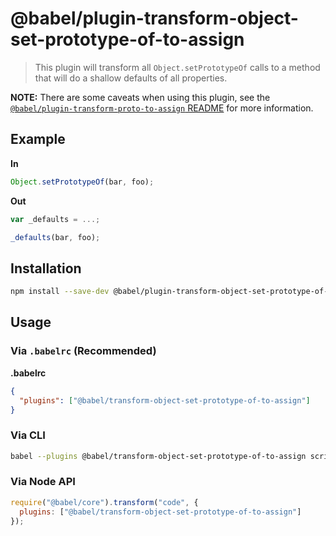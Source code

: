 # @babel/plugin-transform-object-set-prototype-of-to-assign

> This plugin will transform all `Object.setPrototypeOf` calls to a method that will do a shallow defaults of all properties.

**NOTE:** There are some caveats when using this plugin, see the [`@babel/plugin-transform-proto-to-assign` README](https://github.com/babel/babel/tree/master/packages/babel-plugin-transform-proto-to-assign) for more information.

## Example

**In**

```javascript
Object.setPrototypeOf(bar, foo);
```

**Out**

```javascript
var _defaults = ...;

_defaults(bar, foo);
```

## Installation

```sh
npm install --save-dev @babel/plugin-transform-object-set-prototype-of-to-assign
```

## Usage

### Via `.babelrc` (Recommended)

**.babelrc**

```json
{
  "plugins": ["@babel/transform-object-set-prototype-of-to-assign"]
}
```

### Via CLI

```sh
babel --plugins @babel/transform-object-set-prototype-of-to-assign script.js
```

### Via Node API

```javascript
require("@babel/core").transform("code", {
  plugins: ["@babel/transform-object-set-prototype-of-to-assign"]
});
```

